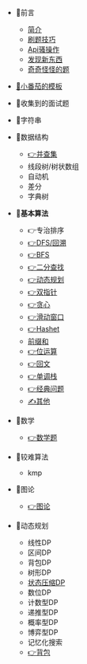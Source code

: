 * 📕前言
  * [简介](README.md)
  * [刷题技巧](技巧/注意事项.md)
  * [Api骚操作](技巧/Api骚操作.md)
  * [发现新东西](技巧/new.md)
  * [奇奇怪怪的题](技巧/智力题.md)
  
* [📜小番茄的模板](/模板/算法模板.md)

* 📗收集到的面试题

* 📗字符串

* 📗数据结构 

  * [👉并查集](algorithm/并查集/bingcha.md)
  * 线段树/树状数组
  * 自动机
  * 差分
  * 字典树

* 📗**基本算法**
  * 👉专治排序
  * [👉DFS/回溯](algorithm/DFS/dfs.md)
  * [👉BFS](algorithm/search/search.md)
  * [👉二分查找](algorithm/二分/二分.md)
  * [👉动态规划](algorithm/dp/dp.md)
  * [👉双指针](algorithm/双指针/双指针.md)
  * [👉贪心](algorithm/贪心/贪心.md)
  * [👉滑动窗口](algorithm/滑动/滑动.md)
  * [👉Hashet](algorithm/set/hashset.md)
  * [前缀和](algorithm/前缀和/前缀.md)
  * [👉位运算](algorithm/位运算/位运算.md)
  * [👉回文](algorithm/回文/回文.md)
  * [👉单调栈](algorithm/单调栈/单调栈.md)
  * [👉经典问题](algorithm/经典问题/classic.md)
  * [✍️其他](algorithm/other/)
  
* 📗数学
   
   * [👉数学题](algorithm/math/math.md)
   
*  📗较难算法
   
   * kmp
   
*  📗图论
   
   * [👉图论](algorithm/图论/图论.md)
   
* 📗动态规划
   * 线性DP
   * 区间DP
   * 背包DP
   * 树形DP
   * [状态压缩DP](dp/状压dp.md)
   * 数位DP
   * 计数型DP
   * 递推型DP
   * 概率型DP
   * 博弈型DP
   * 记忆化搜索
   * [👉背包](algorithm/背包/背包.md)
   
   
